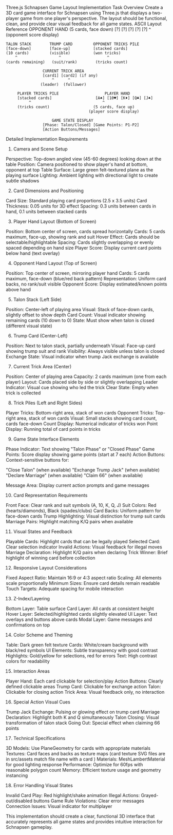 Three.js Schnapsen Game Layout Implementation Task
Overview
Create a 3D card game interface for Schnapsen using Three.js that displays a two-player game from one player's perspective. The layout should be functional, clean, and provide clear visual feedback for all game states.
ASCII Layout Reference
                    OPPONENT HAND (5 cards, face down)
                    [?] [?] [?] [?] [?]
                           ^
                    (opponent score display)

    TALON STACK        TRUMP CARD         OPPONENT TRICKS PILE
    [face-down]        [face-up]          [stacked cards]
    (10 cards)         (visible)          (won tricks)
        ^                  ^                    ^
    (cards remaining)   (suit/rank)        (tricks count)

                    CURRENT TRICK AREA
                    [card1] [card2] (if any)
                        ^      ^
                   (leader)  (follower)

         PLAYER TRICKS PILE                    PLAYER HAND
         [stacked cards]                   [A♠] [10♥] [K♦] [Q♣] [J♠]
              ^                               ^
         (tricks count)                   (5 cards, face up)
                                        (player score display)

                        GAME STATE DISPLAY
                    [Phase: Talon/Closed] [Game Points: P1-P2]
                    [Action Buttons/Messages]
Detailed Implementation Requirements
1. Camera and Scene Setup

Perspective: Top-down angled view (45-60 degrees) looking down at the table
Position: Camera positioned to show player's hand at bottom, opponent at top
Table Surface: Large green felt-textured plane as the playing surface
Lighting: Ambient lighting with directional light to create subtle shadows

2. Card Dimensions and Positioning

Card Size: Standard playing card proportions (2.5 x 3.5 units)
Card Thickness: 0.05 units for 3D effect
Spacing: 0.3 units between cards in hand, 0.1 units between stacked cards

3. Player Hand Layout (Bottom of Screen)

Position: Bottom center of screen, cards spread horizontally
Cards: 5 cards maximum, face-up, showing rank and suit
Hover Effect: Cards should be selectable/highlightable
Spacing: Cards slightly overlapping or evenly spaced depending on hand size
Player Score: Display current card points below hand (text overlay)

4. Opponent Hand Layout (Top of Screen)

Position: Top center of screen, mirroring player hand
Cards: 5 cards maximum, face-down (blue/red back pattern)
Representation: Uniform card backs, no rank/suit visible
Opponent Score: Display estimated/known points above hand

5. Talon Stack (Left Side)

Position: Center-left of playing area
Visual: Stack of face-down cards, slightly offset to show depth
Card Count: Visual indicator showing remaining cards (10 down to 0)
State: Must show when talon is closed (different visual state)

6. Trump Card (Center-Left)

Position: Next to talon stack, partially underneath
Visual: Face-up card showing trump suit and rank
Visibility: Always visible unless talon is closed
Exchange State: Visual indicator when trump Jack exchange is available

7. Current Trick Area (Center)

Position: Center of playing area
Capacity: 2 cards maximum (one from each player)
Layout: Cards placed side by side or slightly overlapping
Leader Indicator: Visual cue showing who led the trick
Clear State: Empty when trick is collected

8. Trick Piles (Left and Right Sides)

Player Tricks: Bottom-right area, stack of won cards
Opponent Tricks: Top-right area, stack of won cards
Visual: Small stacks showing card count, cards face-down
Count Display: Numerical indicator of tricks won
Point Display: Running total of card points in tricks

9. Game State Interface Elements

Phase Indicator: Text showing "Talon Phase" or "Closed Phase"
Game Points: Score display showing game points (start at 7 each)
Action Buttons: Context-sensitive buttons for:

"Close Talon" (when available)
"Exchange Trump Jack" (when available)
"Declare Marriage" (when available)
"Claim 66" (when available)


Message Area: Display current action prompts and game messages

10. Card Representation Requirements

Front Face: Clear rank and suit symbols (A, 10, K, Q, J)
Suit Colors: Red (hearts/diamonds), Black (spades/clubs)
Card Backs: Uniform pattern for face-down cards
Trump Highlighting: Visual distinction for trump suit cards
Marriage Pairs: Highlight matching K/Q pairs when available

11. Visual States and Feedback

Playable Cards: Highlight cards that can be legally played
Selected Card: Clear selection indicator
Invalid Actions: Visual feedback for illegal moves
Marriage Declaration: Highlight K/Q pairs when declaring
Trick Winner: Brief highlight of winning card before collection

12. Responsive Layout Considerations

Fixed Aspect Ratio: Maintain 16:9 or 4:3 aspect ratio
Scaling: All elements scale proportionally
Minimum Sizes: Ensure card details remain readable
Touch Targets: Adequate spacing for mobile interaction

13. Z-Index/Layering

Bottom Layer: Table surface
Card Layer: All cards at consistent height
Hover Layer: Selected/highlighted cards slightly elevated
UI Layer: Text overlays and buttons above cards
Modal Layer: Game messages and confirmations on top

14. Color Scheme and Theming

Table: Dark green felt texture
Cards: White/cream background with black/red symbols
UI Elements: Subtle transparency with good contrast
Highlights: Gold/yellow for selections, red for errors
Text: High contrast colors for readability

15. Interaction Areas

Player Hand: Each card clickable for selection/play
Action Buttons: Clearly defined clickable areas
Trump Card: Clickable for exchange action
Talon: Clickable for closing action
Trick Area: Visual feedback only, no interaction

16. Special Action Visual Cues

Trump Jack Exchange: Pulsing or glowing effect on trump card
Marriage Declaration: Highlight both K and Q simultaneously
Talon Closing: Visual transformation of talon stack
Going Out: Special effect when claiming 66 points

17. Technical Specifications

3D Models: Use PlaneGeometry for cards with appropriate materials
Textures: Card faces and backs as texture maps (card texture SVG files are in src/assets match file name with a card )
Materials: MeshLambertMaterial for good lighting response
Performance: Optimize for 60fps with reasonable polygon count
Memory: Efficient texture usage and geometry instancing

18. Error Handling Visual States

Invalid Card Play: Red highlight/shake animation
Illegal Actions: Grayed-out/disabled buttons
Game Rule Violations: Clear error messages
Connection Issues: Visual indicator for multiplayer

This implementation should create a clear, functional 3D interface that accurately represents all game states and provides intuitive interaction for Schnapsen gameplay.